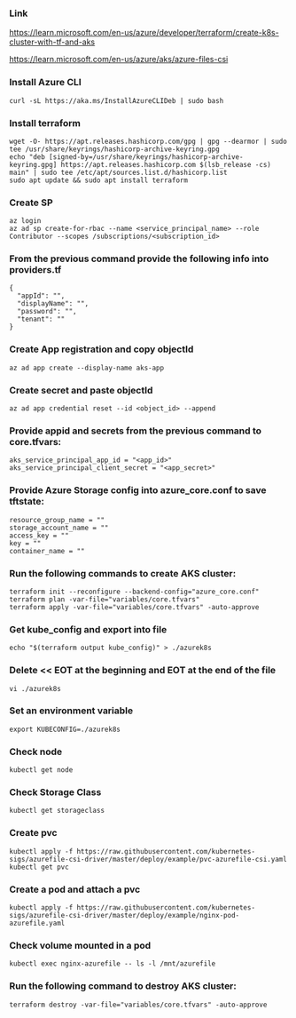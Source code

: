 ### Link
https://learn.microsoft.com/en-us/azure/developer/terraform/create-k8s-cluster-with-tf-and-aks

https://learn.microsoft.com/en-us/azure/aks/azure-files-csi

### Install Azure CLI

```
curl -sL https://aka.ms/InstallAzureCLIDeb | sudo bash
```

### Install terraform 

```
wget -O- https://apt.releases.hashicorp.com/gpg | gpg --dearmor | sudo tee /usr/share/keyrings/hashicorp-archive-keyring.gpg
echo "deb [signed-by=/usr/share/keyrings/hashicorp-archive-keyring.gpg] https://apt.releases.hashicorp.com $(lsb_release -cs) main" | sudo tee /etc/apt/sources.list.d/hashicorp.list
sudo apt update && sudo apt install terraform
```

### Create SP

```
az login
az ad sp create-for-rbac --name <service_principal_name> --role Contributor --scopes /subscriptions/<subscription_id>
```

### From the previous command provide the following info into providers.tf
```
{
  "appId": "",
  "displayName": "",
  "password": "",
  "tenant": ""
}
```

### Create App registration and copy objectId
```
az ad app create --display-name aks-app
```

### Create secret and paste objectId
```
az ad app credential reset --id <object_id> --append
```

### Provide appid and secrets from the previous command to core.tfvars:
```
aks_service_principal_app_id = "<app_id>"
aks_service_principal_client_secret = "<app_secret>"
```

### Provide Azure Storage config into azure_core.conf to save tftstate:
```
resource_group_name = ""
storage_account_name = ""
access_key = ""
key = ""
container_name = ""
```

### Run the following commands to create AKS cluster:
```
terraform init --reconfigure --backend-config="azure_core.conf"
terraform plan -var-file="variables/core.tfvars"
terraform apply -var-file="variables/core.tfvars" -auto-approve
```

### Get kube_config and export into file
```
echo "$(terraform output kube_config)" > ./azurek8s
```

### Delete << EOT at the beginning and EOT at the end of the file
```
vi ./azurek8s
```

### Set an environment variable
```
export KUBECONFIG=./azurek8s
```

### Check node
```
kubectl get node
```

### Check Storage Class
```
kubectl get storageclass
```

### Create pvc 
```
kubectl apply -f https://raw.githubusercontent.com/kubernetes-sigs/azurefile-csi-driver/master/deploy/example/pvc-azurefile-csi.yaml
kubectl get pvc
```

### Create a pod and attach a pvc
```
kubectl apply -f https://raw.githubusercontent.com/kubernetes-sigs/azurefile-csi-driver/master/deploy/example/nginx-pod-azurefile.yaml
```

### Check volume mounted in a pod
```
kubectl exec nginx-azurefile -- ls -l /mnt/azurefile
```

### Run the following command to destroy AKS cluster:
```
terraform destroy -var-file="variables/core.tfvars" -auto-approve
```
